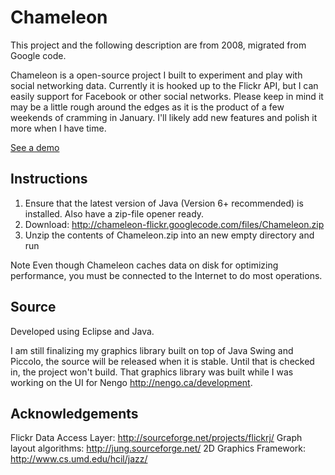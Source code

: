 # Chameleon

This project and the following description are from 2008, migrated from Google code.

Chameleon is a open-source project I built to experiment and play with social networking data. Currently it is hooked up to the Flickr API, but I can easily support for Facebook or other social networks. Please keep in mind it may be a little rough around the edges as it is the product of a few weekends of cramming in January. I'll likely add new features and polish it more when I have time.

[See a demo](http://youtube.googleapis.com/v/HdJM_P8CUYU?autoplay=1)

## Instructions
1. Ensure that the latest version of Java (Version 6+ recommended) is installed. Also have a zip-file opener ready.
2. Download: http://chameleon-flickr.googlecode.com/files/Chameleon.zip
3. Unzip the contents of Chameleon.zip into an new empty directory and run

Note
Even though  Chameleon caches data on disk for optimizing performance, you must be connected to the Internet to do most operations.

## Source
Developed using Eclipse and Java.

I am still finalizing my graphics library built on top of Java Swing and Piccolo, the source will be released when it is stable. Until that is checked in, the project won't build.
That graphics library was built while I was working on the UI for Nengo http://nengo.ca/development.

## Acknowledgements
Flickr Data Access Layer: http://sourceforge.net/projects/flickrj/
Graph layout algorithms: http://jung.sourceforge.net/
2D Graphics Framework: http://www.cs.umd.edu/hcil/jazz/